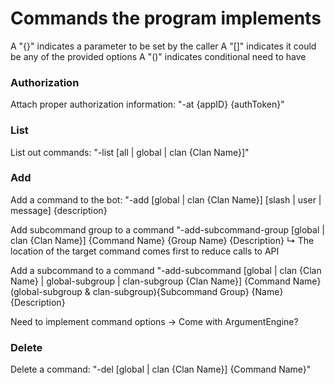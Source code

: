# Commands the program implements
A "{}" indicates a parameter to be set by the caller
A "[]" indicates it could be any of the provided options
A "()" indicates conditional need to have

### Authorization
Attach proper authorization information: "-at {appID} {authToken}"

### List
List out commands: "-list [all | global | clan {Clan Name}]"

### Add
Add a command to the bot: "-add [global | clan {Clan Name}] [slash | user | message] {description}

Add subcommand group to a command "-add-subcommand-group [global | clan {Clan Name}] {Command Name} {Group Name} {Description}
    ↳ The location of the target command comes first to reduce calls to API

Add a subcommand to a command "-add-subcommand [global | clan {Clan Name} | global-subgroup | clan-subgroup {Clan Name}] {Command Name} 
                                (global-subgroup & clan-subgroup){Subcommand Group} {Name} {Description}

Need to implement command options -> Come with ArgumentEngine?

### Delete
Delete a command: "-del [global | clan {Clan Name}] {Command Name}"